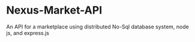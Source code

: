 # Nexus-Market-API
An API for a marketplace using distributed No-Sql database system, node js, and express.js
